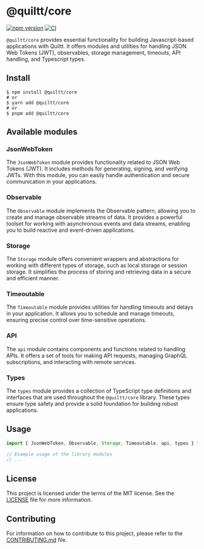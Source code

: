 # @quiltt/core

[![npm version](https://badge.fury.io/js/@quiltt%2Fcore.svg)](https://badge.fury.io/js/@quiltt%2Fcore)
[![CI](https://github.com/quiltt/quiltt-public/actions/workflows/ci.yml/badge.svg?branch=main)](https://github.com/quiltt/quiltt-public/actions/workflows/ci.yml)

`@quiltt/core` provides essential functionality for building Javascript-based applications with Quiltt. It offers modules and utilities for handling JSON Web Tokens (JWT), observables, storage management, timeouts, API handling, and Typescript types.

## Install

```shell
$ npm install @quiltt/core
# or
$ yarn add @quiltt/core
# or
$ pnpm add @quiltt/core
```

## Available modules

### JsonWebToken

The `JsonWebToken` module provides functionality related to JSON Web Tokens (JWT). It includes methods for generating, signing, and verifying JWTs. With this module, you can easily handle authentication and secure communication in your applications.

### Observable

The `Observable` module implements the Observable pattern, allowing you to create and manage observable streams of data. It provides a powerful toolset for working with asynchronous events and data streams, enabling you to build reactive and event-driven applications.

### Storage

The `Storage` module offers convenient wrappers and abstractions for working with different types of storage, such as local storage or session storage. It simplifies the process of storing and retrieving data in a secure and efficient manner.

### Timeoutable

The `Timeoutable` module provides utilities for handling timeouts and delays in your application. It allows you to schedule and manage timeouts, ensuring precise control over time-sensitive operations.

### API

The `api` module contains components and functions related to handling APIs. It offers a set of tools for making API requests, managing GraphQL subscriptions, and interacting with remote services.

### Types

The `types` module provides a collection of TypeScript type definitions and interfaces that are used throughout the `@quiltt/core` library. These types ensure type safety and provide a solid foundation for building robust applications.

## Usage

```javascript
import { JsonWebToken, Observable, Storage, Timeoutable, api, types } from '@quiltt/core'

// Example usage of the library modules
// ...
```

## License

This project is licensed under the terms of the MIT license. See the [LICENSE](LICENSE.md) file for more information.

## Contributing

For information on how to contribute to this project, please refer to the [CONTRIBUTING.md](CONTRIBUTING.md) file.
